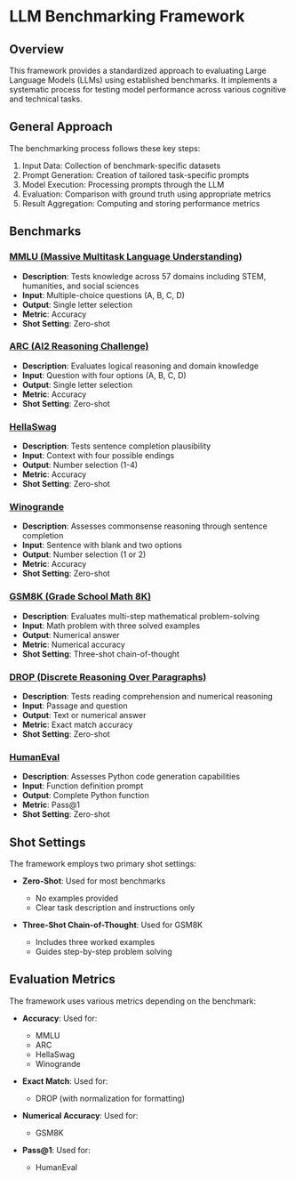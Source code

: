# LLM Benchmarking Framework

## Overview
This framework provides a standardized approach to evaluating Large Language Models (LLMs) using established benchmarks. It implements a systematic process for testing model performance across various cognitive and technical tasks.

## General Approach

The benchmarking process follows these key steps:

1. Input Data: Collection of benchmark-specific datasets
2. Prompt Generation: Creation of tailored task-specific prompts
3. Model Execution: Processing prompts through the LLM
4. Evaluation: Comparison with ground truth using appropriate metrics
5. Result Aggregation: Computing and storing performance metrics

## Benchmarks

### [MMLU (Massive Multitask Language Understanding)](https://arxiv.org/abs/2009.03300)
- **Description**: Tests knowledge across 57 domains including STEM, humanities, and social sciences
- **Input**: Multiple-choice questions (A, B, C, D)
- **Output**: Single letter selection
- **Metric**: Accuracy
- **Shot Setting**: Zero-shot

### [ARC (AI2 Reasoning Challenge)](https://arxiv.org/abs/1803.05457)
- **Description**: Evaluates logical reasoning and domain knowledge
- **Input**: Question with four options (A, B, C, D)
- **Output**: Single letter selection
- **Metric**: Accuracy
- **Shot Setting**: Zero-shot

### [HellaSwag](https://arxiv.org/abs/1905.07830)
- **Description**: Tests sentence completion plausibility
- **Input**: Context with four possible endings
- **Output**: Number selection (1-4)
- **Metric**: Accuracy
- **Shot Setting**: Zero-shot

### [Winogrande](https://arxiv.org/abs/1907.10641)
- **Description**: Assesses commonsense reasoning through sentence completion
- **Input**: Sentence with blank and two options
- **Output**: Number selection (1 or 2)
- **Metric**: Accuracy
- **Shot Setting**: Zero-shot

### [GSM8K (Grade School Math 8K)](https://arxiv.org/abs/2110.14168)
- **Description**: Evaluates multi-step mathematical problem-solving
- **Input**: Math problem with three solved examples
- **Output**: Numerical answer
- **Metric**: Numerical accuracy
- **Shot Setting**: Three-shot chain-of-thought

### [DROP (Discrete Reasoning Over Paragraphs)](https://arxiv.org/abs/1903.00161)
- **Description**: Tests reading comprehension and numerical reasoning
- **Input**: Passage and question
- **Output**: Text or numerical answer
- **Metric**: Exact match accuracy
- **Shot Setting**: Zero-shot

### [HumanEval](https://arxiv.org/abs/2107.03374)
- **Description**: Assesses Python code generation capabilities
- **Input**: Function definition prompt
- **Output**: Complete Python function
- **Metric**: Pass@1
- **Shot Setting**: Zero-shot

## Shot Settings

The framework employs two primary shot settings:

- **Zero-Shot**: Used for most benchmarks
  - No examples provided
  - Clear task description and instructions only

- **Three-Shot Chain-of-Thought**: Used for GSM8K
  - Includes three worked examples
  - Guides step-by-step problem solving

## Evaluation Metrics

The framework uses various metrics depending on the benchmark:

- **Accuracy**: Used for:
  - MMLU
  - ARC
  - HellaSwag
  - Winogrande

- **Exact Match**: Used for:
  - DROP (with normalization for formatting)

- **Numerical Accuracy**: Used for:
  - GSM8K

- **Pass@1**: Used for:
  - HumanEval

